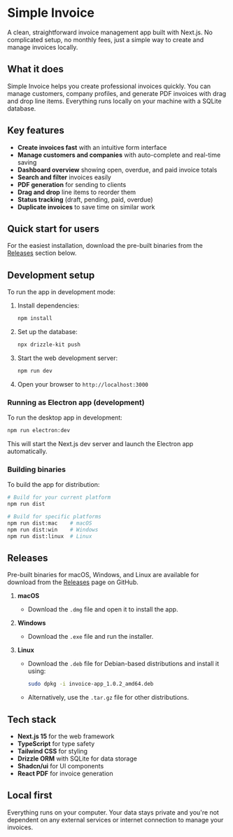 # Simple Invoice

A clean, straightforward invoice management app built with Next.js. No complicated setup, no monthly fees, just a simple way to create and manage invoices locally.

## What it does

Simple Invoice helps you create professional invoices quickly. You can manage customers, company profiles, and generate PDF invoices with drag and drop line items. Everything runs locally on your machine with a SQLite database.

## Key features

- **Create invoices fast** with an intuitive form interface
- **Manage customers and companies** with auto-complete and real-time saving
- **Dashboard overview** showing open, overdue, and paid invoice totals
- **Search and filter** invoices easily
- **PDF generation** for sending to clients
- **Drag and drop** line items to reorder them
- **Status tracking** (draft, pending, paid, overdue)
- **Duplicate invoices** to save time on similar work

## Quick start for users

For the easiest installation, download the pre-built binaries from the [Releases](https://github.com/ottendorfcipher/invoice-app/releases) section below.

## Development setup

To run the app in development mode:

1. Install dependencies:
   ```bash
   npm install
   ```

2. Set up the database:
   ```bash
   npx drizzle-kit push
   ```

3. Start the web development server:
   ```bash
   npm run dev
   ```

4. Open your browser to `http://localhost:3000`

### Running as Electron app (development)

To run the desktop app in development:

```bash
npm run electron:dev
```

This will start the Next.js dev server and launch the Electron app automatically.

### Building binaries

To build the app for distribution:

```bash
# Build for your current platform
npm run dist

# Build for specific platforms
npm run dist:mac    # macOS
npm run dist:win    # Windows
npm run dist:linux  # Linux
```

## Releases

Pre-built binaries for macOS, Windows, and Linux are available for download from the [Releases](https://github.com/ottendorfcipher/invoice-app/releases) page on GitHub.

1. **macOS**
   - Download the `.dmg` file and open it to install the app.

2. **Windows**
   - Download the `.exe` file and run the installer.

3. **Linux**
   - Download the `.deb` file for Debian-based distributions and install it using:
     ```bash
     sudo dpkg -i invoice-app_1.0.2_amd64.deb
     ```
   - Alternatively, use the `.tar.gz` file for other distributions.

## Tech stack

- **Next.js 15** for the web framework
- **TypeScript** for type safety
- **Tailwind CSS** for styling
- **Drizzle ORM** with SQLite for data storage
- **Shadcn/ui** for UI components
- **React PDF** for invoice generation

## Local first

Everything runs on your computer. Your data stays private and you're not dependent on any external services or internet connection to manage your invoices.

